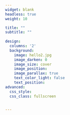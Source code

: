 ```yaml
---
widget: blank
headless: true
weight: 10

title: ""
subtitle: ""
    
design:
  columns: '2'
  background:
    image: hello2.jpg
    image_darken: 0
    image_size: cover
    image_position: 
    image_parallax: true
    text_color_light: false
    text_position: 
advanced:
  css_style:
  css_class: fullscreen


---
```

